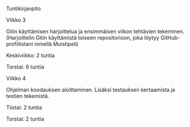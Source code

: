 Tuntikirjanpito

Viikko 3

Gitin käyttämisen harjoittelua ja ensimmäisen viikon tehtävien tekeminen. 
(Harjoittelin Gitin käyttämistä toiseen repositorioon, joka löytyy GitHub-profiilistani nimellä Muistipeli)

Keskiviikko: 2 tuntia

Torstai: 6 tuntia

Viikko 4

Ohjelman koodauksen aloittaminen. Lisäksi testauksen kertaamista ja testien tekemistä.

Tiistai: 2 tuntia

Torstai: 2 tuntia
